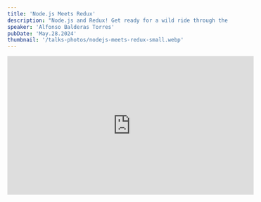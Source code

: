 ```yaml
---
title: 'Node.js Meets Redux'
description: "Node.js and Redux! Get ready for a wild ride through the live coding of JavaScript as we delve into the corners of Node.js and Redux. Don't worry, this isn't your typical tech talk! We keep things fun, friendly, and a little bit odd. Perfect for code enthusiasts who want to learn, laugh, and level up their web development skills. Buckle up, it's going to be a weirdly wonderful journey! Thanks for the support: @DeafTech"
speaker: 'Alfonso Balderas Torres'
pubDate: 'May.28.2024'
thumbnail: '/talks-photos/nodejs-meets-redux-small.webp'
---
```


<iframe 
  width="560" 
  height="315" 
  src="https://www.youtube.com/live/NcZ9TtP_G6s?si=z0uyPFjhlHibFeGN"
  title="YouTube video player" 
  frameborder="0"
  allow="accelerometer; autoplay; clipboard-write; encrypted-media; gyroscope; picture-in-picture; web-share"
  referrerpolicy="strict-origin-when-cross-origin"
  allowfullscreen>
</iframe>
